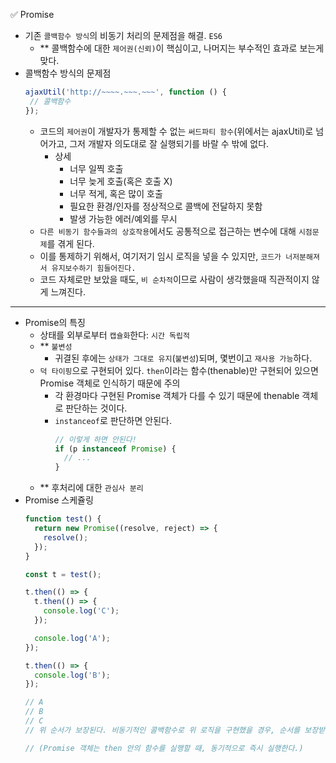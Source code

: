 ✅ Promise

* 기존 `콜백함수 방식`의 비동기 처리의 문제점을 해결. `ES6`
  * ** 콜백함수에 대한 `제어권(신뢰)`이 핵심이고, 나머지는 부수적인 효과로 보는게 맞다.
* 콜백함수 방식의 문제점
  ```javascript
  ajaxUtil('http://~~~~.~~~.~~~', function () {
   // 콜백함수
  });
  ```
  * 코드의 `제어권`이 개발자가 통제할 수 없는 `써드파티 함수`(위에서는 ajaxUtil)로 넘어가고, 그저 개발자 의도대로 잘 실행되기를 바랄 수 밖에 없다.
    * 상세
      * 너무 일찍 호출
      * 너무 늦게 호출(혹은 호출 X)
      * 너무 적게, 혹은 많이 호출
      * 필요한 환경/인자를 정상적으로 콜백에 전달하지 못함
      * 발생 가능한 에러/예외를 무시
  * `다른 비동기 함수들과의 상호작용`에서도 공통적으로 접근하는 변수에 대해 `시점문제`를 겪게 된다.
  * 이를 통제하기 위해서, 여기저기 임시 로직을 넣을 수 있지만, `코드가 너저분해져서 유지보수하기 힘들어진다.`
  * 코드 자체로만 보았을 때도, `비 순차적`이므로 사람이 생각했을때 직관적이지 않게 느껴진다.

<hr />

* Promise의 특징
  * 상태를 외부로부터 `캡슐화`한다: `시간 독립적`
  * ** `불변성`
    * 귀결된 후에는 `상태가 그대로 유지`(`불변성`)되며, 몇번이고 `재사용 가능`하다.
  * `덕 타이핑`으로 구현되어 있다. `then`이라는 함수(thenable)만 구현되어 있으면 Promise 객체로 인식하기 때문에 주의
    * 각 환경마다 구현된 Promise 객체가 다를 수 있기 때문에 thenable 객체로 판단하는 것이다.
    * `instanceof`로 판단하면 안된다.
      ```js
      // 이렇게 하면 안된다!
      if (p instanceof Promise) {
        // ...
      }
      ```
  * ** 후처리에 대한 `관심사 분리`
* Promise 스케쥴링
  ```javascript
  function test() {
    return new Promise((resolve, reject) => {
      resolve();
    });
  }

  const t = test();

  t.then(() => {
    t.then(() => {
      console.log('C');
    });

    console.log('A');
  });

  t.then(() => {
    console.log('B');
  });

  // A
  // B
  // C
  // 위 순서가 보장된다. 비동기적인 콜백함수로 위 로직을 구현했을 경우, 순서를 보장받을 수 없다.

  // (Promise 객체는 then 안의 함수를 실행할 때, 동기적으로 즉시 실행한다.)
  ```